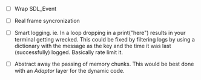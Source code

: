 
- [ ] Wrap SDL_Event
- [ ] Real frame syncronization
- [ ] Smart logging. ie. In a loop dropping in a print("here") results in your terminal getting wrecked. This could be fixed by filtering logs by using a dictionary with the message as the key and the time it was last (successfully) logged. Basically rate limit it.
- [ ] Abstract away the passing of memory chunks. This would be best done with an _Adaptor_ layer for the dynamic code.

